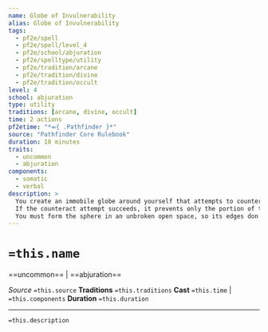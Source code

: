 ```yaml
---
name: Globe of Invulnerability
alias: Globe of Invulnerability
tags:
  - pf2e/spell
  - pf2e/spell/level_4
  - pf2e/school/abjuration
  - pf2e/spelltype/utility
  - pf2e/tradition/arcane
  - pf2e/tradition/divine
  - pf2e/tradition/occult
level: 4
school: abjuration
type: utility
traditions: [arcane, divine, occult]
time: 2 actions
pf2etime: "*⬺{ .Pathfinder }*"
source: "Pathfinder Core Rulebook"
duration: 10 minutes
traits:
  - uncommon
  - abjuration
components:
  - somatic
  - verbal
description: >
  You create an immobile globe around yourself that attempts to counteract any spell from outside the globe whose area or targets enter into the globe, as if the globe were a [[Dispel Magic]] spell 1 level lower than its actual spell level.
  If the counteract attempt succeeds, it prevents only the portion of the spell that would have entered the globe (so if the spell also has targets outside the globe, or part of its area is beyond the globe, those targets or that area is affected normally).
  You must form the sphere in an unbroken open space, so its edges don't pass through any creatures or objects, or the spell is lost (though creatures can enter the globe after the spell is cast).
---
```

# `=this.name`
==uncommon== | ==abjuration==

*Source* `=this.source`
**Traditions** `=this.traditions`
**Cast** `=this.time` | `=this.components`
**Duration** `=this.duration`

***
`=this.description`